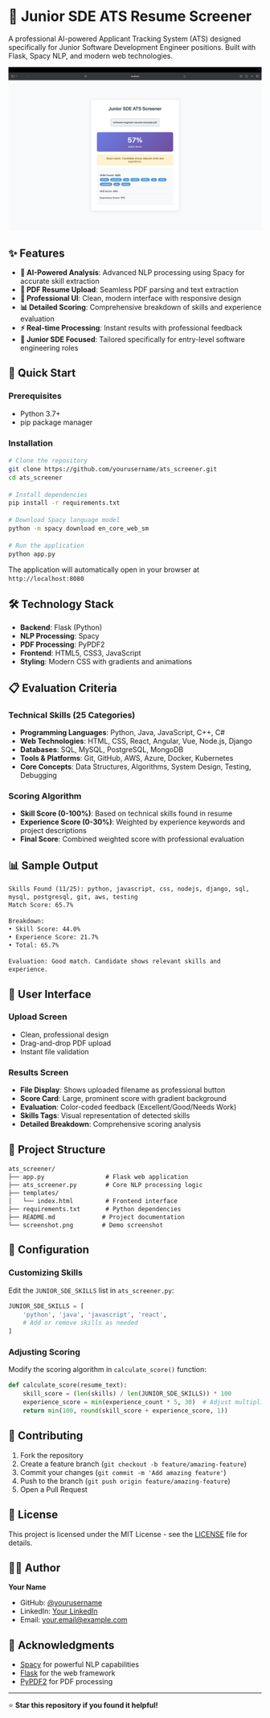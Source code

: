 # 🎯 Junior SDE ATS Resume Screener

A professional AI-powered Applicant Tracking System (ATS) designed specifically for Junior Software Development Engineer positions. Built with Flask, Spacy NLP, and modern web technologies.

![ATS Screener Demo](demo.png)

## ✨ Features

- **🤖 AI-Powered Analysis**: Advanced NLP processing using Spacy for accurate skill extraction
- **📄 PDF Resume Upload**: Seamless PDF parsing and text extraction
- **🎨 Professional UI**: Clean, modern interface with responsive design
- **📊 Detailed Scoring**: Comprehensive breakdown of skills and experience evaluation
- **⚡ Real-time Processing**: Instant results with professional feedback
- **🎯 Junior SDE Focused**: Tailored specifically for entry-level software engineering roles

## 🚀 Quick Start

### Prerequisites
- Python 3.7+
- pip package manager

### Installation

```bash
# Clone the repository
git clone https://github.com/yourusername/ats_screener.git
cd ats_screener

# Install dependencies
pip install -r requirements.txt

# Download Spacy language model
python -m spacy download en_core_web_sm

# Run the application
python app.py
```

The application will automatically open in your browser at `http://localhost:8080`

## 🛠️ Technology Stack

- **Backend**: Flask (Python)
- **NLP Processing**: Spacy
- **PDF Processing**: PyPDF2
- **Frontend**: HTML5, CSS3, JavaScript
- **Styling**: Modern CSS with gradients and animations

## 📋 Evaluation Criteria

### Technical Skills (25 Categories)
- **Programming Languages**: Python, Java, JavaScript, C++, C#
- **Web Technologies**: HTML, CSS, React, Angular, Vue, Node.js, Django
- **Databases**: SQL, MySQL, PostgreSQL, MongoDB
- **Tools & Platforms**: Git, GitHub, AWS, Azure, Docker, Kubernetes
- **Core Concepts**: Data Structures, Algorithms, System Design, Testing, Debugging

### Scoring Algorithm
- **Skill Score (0-100%)**: Based on technical skills found in resume
- **Experience Score (0-30%)**: Weighted by experience keywords and project descriptions
- **Final Score**: Combined weighted score with professional evaluation

## 📊 Sample Output

```
Skills Found (11/25): python, javascript, css, nodejs, django, sql, mysql, postgresql, git, aws, testing
Match Score: 65.7%

Breakdown:
• Skill Score: 44.0%
• Experience Score: 21.7%
• Total: 65.7%

Evaluation: Good match. Candidate shows relevant skills and experience.
```

## 🎨 User Interface

### Upload Screen
- Clean, professional design
- Drag-and-drop PDF upload
- Instant file validation

### Results Screen
- **File Display**: Shows uploaded filename as professional button
- **Score Card**: Large, prominent score with gradient background
- **Evaluation**: Color-coded feedback (Excellent/Good/Needs Work)
- **Skills Tags**: Visual representation of detected skills
- **Detailed Breakdown**: Comprehensive scoring analysis

## 📁 Project Structure

```
ats_screener/
├── app.py                 # Flask web application
├── ats_screener.py        # Core NLP processing logic
├── templates/
│   └── index.html         # Frontend interface
├── requirements.txt       # Python dependencies
├── README.md             # Project documentation
└── screenshot.png        # Demo screenshot
```

## 🔧 Configuration

### Customizing Skills
Edit the `JUNIOR_SDE_SKILLS` list in `ats_screener.py`:

```python
JUNIOR_SDE_SKILLS = [
    'python', 'java', 'javascript', 'react',
    # Add or remove skills as needed
]
```

### Adjusting Scoring
Modify the scoring algorithm in `calculate_score()` function:

```python
def calculate_score(resume_text):
    skill_score = (len(skills) / len(JUNIOR_SDE_SKILLS)) * 100
    experience_score = min(experience_count * 5, 30)  # Adjust multiplier
    return min(100, round(skill_score + experience_score, 1))
```

## 🤝 Contributing

1. Fork the repository
2. Create a feature branch (`git checkout -b feature/amazing-feature`)
3. Commit your changes (`git commit -m 'Add amazing feature'`)
4. Push to the branch (`git push origin feature/amazing-feature`)
5. Open a Pull Request

## 📝 License

This project is licensed under the MIT License - see the [LICENSE](LICENSE) file for details.

## 👨‍💻 Author

**Your Name**
- GitHub: [@yourusername](https://github.com/yourusername)
- LinkedIn: [Your LinkedIn](https://linkedin.com/in/yourprofile)
- Email: your.email@example.com

## 🙏 Acknowledgments

- [Spacy](https://spacy.io/) for powerful NLP capabilities
- [Flask](https://flask.palletsprojects.com/) for the web framework
- [PyPDF2](https://pypdf2.readthedocs.io/) for PDF processing

---

⭐ **Star this repository if you found it helpful!**
